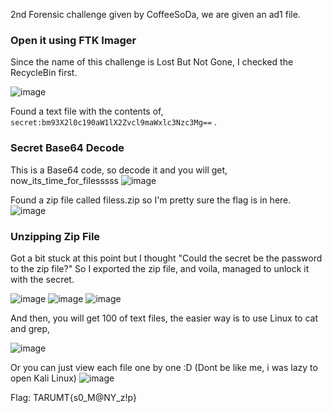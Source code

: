 2nd Forensic challenge given by CoffeeSoDa, we are given an ad1 file.

### **Open it using FTK Imager**
Since the name of this challenge is Lost But Not Gone, I checked the RecycleBin first.

![image](https://github.com/user-attachments/assets/b9265838-bd09-4d16-9116-98180fafd6be)


Found a text file with the contents of, `secret:bm93X2l0c190aW1lX2Zvcl9maWxlc3Nzc3Mg==` .

### **Secret Base64 Decode**
This is a Base64 code, so decode it and you will get, now_its_time_for_filesssss
![image](https://github.com/user-attachments/assets/cbba987e-b6a5-4c1a-bf02-db592cdd47a9)


Found a zip file called filess.zip so I'm pretty sure the flag is in here.
![image](https://github.com/user-attachments/assets/e2348d23-c2e3-4fad-8adc-98fdae1eb6ef)

### **Unzipping Zip File** 

Got a bit stuck at this point but I thought "Could the secret be the password to the zip file?" 
So I exported the zip file, and voila, managed to unlock it with the secret.

![image](https://github.com/user-attachments/assets/73e8549c-173b-4915-880c-e1e1ed45b131)
![image](https://github.com/user-attachments/assets/fdb5012a-5477-43ca-ad95-2a67c1ff2c83)
![image](https://github.com/user-attachments/assets/edfc51cc-df9e-43d3-992d-07ddfe541c6c)

And then, you will get 100 of text files, the easier way is to use Linux to cat and grep,

![image](https://github.com/user-attachments/assets/d0c44913-1a42-459c-81f2-89f3caf43da1)

Or you can just view each file one by one :D (Dont be like me, i was lazy to open Kali Linux)
![image](https://github.com/user-attachments/assets/ef7ad940-bcf7-48e8-b5ff-366ccf2d3456)


Flag: TARUMT{s0_M@NY_z!p}






